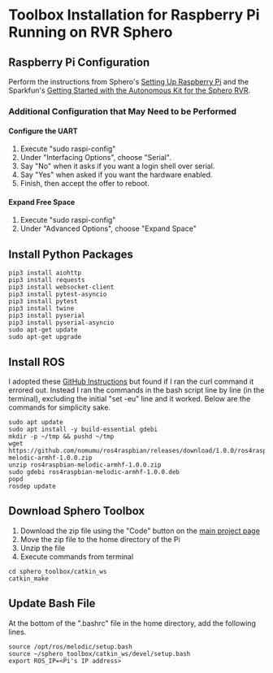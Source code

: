 # Toolbox Installation for Raspberry Pi Running on RVR Sphero  

## Raspberry Pi Configuration
Perform the instructions from Sphero's [Setting Up Raspberry Pi](https://sdk.sphero.com/docs/getting_started/raspberry_pi/raspberry_pi_setup/) and the Sparkfun's [Getting Started with the Autonomous Kit for the Sphero RVR](https://learn.sparkfun.com/tutorials/getting-started-with-the-autonomous-kit-for-the-sphero-rvr/step-1-connect-the-sphero-rvr-to-the-app).

### Additional Configuration that May Need to be Performed

#### Configure the UART 
1. Execute "sudo raspi-config" 
2. Under "Interfacing Options", choose "Serial".
3. Say "No" when it asks if you want a login shell over serial.
4. Say "Yes" when asked if you want the hardware enabled.
5. Finish, then accept the offer to reboot.

#### Expand Free Space
1. Execute "sudo raspi-config" 
2. Under "Advanced Options", choose "Expand Space"

## Install Python Packages
```
pip3 install aiohttp
pip3 install requests
pip3 install websocket-client
pip3 install pytest-asyncio
pip3 install pytest
pip3 install twine
pip3 install pyserial
pip3 install pyserial-asyncio
sudo apt-get update
sudo apt-get upgrade
```

## Install ROS
I adopted these [GitHub Instructions](https://gist.github.com/Tiryoh/76be0ac467c09667ca51b5f8d9f4b3bc#file-ros_melodic_install_raspizero-bash) but found if I 
ran the curl command it errored out. Instead I ran the commands in the bash 
script line by line (in the terminal), excluding the initial "set -eu" line and it worked. Below are the commands for simplicity sake.
```
sudo apt update
sudo apt install -y build-essential gdebi
mkdir -p ~/tmp && pushd ~/tmp
wget https://github.com/nomumu/ros4raspbian/releases/download/1.0.0/ros4raspbian-melodic-armhf-1.0.0.zip
unzip ros4raspbian-melodic-armhf-1.0.0.zip
sudo gdebi ros4raspbian-melodic-armhf-1.0.0.deb
popd
rosdep update
```

## Download Sphero Toolbox
1. Download the zip file using the "Code" button on the [main project page](https://github.com/JoshFagan/sphero_toolbox)
2. Move the zip file to the home directory of the Pi
3. Unzip the file
4. Execute commands from terminal

```
cd sphero_toolbox/catkin_ws
catkin_make
```

## Update Bash File
At the bottom of the ".bashrc" file in the home directory, add the following
lines.
```
source /opt/ros/melodic/setup.bash
source ~/sphero_toolbox/catkin_ws/devel/setup.bash
export ROS_IP=<Pi's IP address>
```
